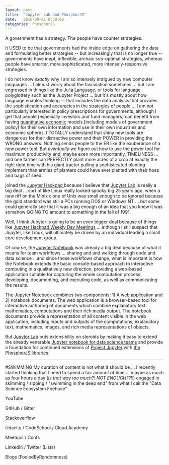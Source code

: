 ```yaml
---
layout: post
title:  "Jupyter Lab and PhosphorJS"
date:   2016-09-01 8:30:00
categories: PhosphorJS
---
```

A government has a strategy. The people have counter strategies.

It USED to be that governments had the inside edge on gathering the data and formulating better strategies -- but increasingly that is no longer true -- governments have inept, inflexible, archaic sub-optimal strategies, whereas people have smarter, more sophisticated, more intensely-responsive strategies.

I do not know *exactly* why I am so intensely intrigued by new computer languages ... I almost worry about the fascination sometimes ... but I am engrossed in things like the Julia Language, or tools for language polyglottery such as the Jupyter Project ... but it's mostly about how language enables thinking -- that includes the data analysis that provides the sophistication and accuracies in the strategies of people ... I am not particularly interested in policy prescriptions for governments, although I get that people [especially investors and fund managers] can benefit from having [quantitative economic](http://quantecon.org/notebooks.html) models [including models of government policy] for their own information and use in their own industries and economic spheres.  I TOTALLY understand that shiny new tools are dangerous for their distractive power and their POWER in providing the WRONG answers. Nothing sends people to the ER like the exuberance of a new power tool. But *eventually* we figure out how to use the power tool for maximum productivity and, maybe even more importantly, TIMELINESS ... and one farmer can PERFECTLY plant more acres of a crop at exactly the right right time with his giant tractor pulling a sophisticated planting implement than armies of planters could have ever planted with their hoes and bags of seed.

joined the [Jupyter Hackpad ](https://jupyter.hackpad.com/) because I believe that [Jupyter Lab](http://jupyterlab-tutorial.readthedocs.io/en/latest/index.html) is really a big deal ... sort of like Linux really looked spooky big 25 years ago, when a new riff on the Minix clone of Unix was small enough to be ignored because the gold standard was still a PCs running DOS or Windows NT ... but some could generally see that it was a big enough of an idea that you knew it was somehow GOING TO amount to something in the fall of 1991.  

Well, I think Jupyter is going to be an even bigger deal because of things like [Jupyter Hackpad Weekly Dev Meetings](https://jupyter.hackpad.com/collection/zCqMrBELzrv) ... although I still suspect that Jupyter, like Linux, will ultimately be driven by an individual leading a small core development group.

Of course, the [Jupyter Notebook](https://jupyter-notebook.readthedocs.io/en/latest/) was already a big deal because of what it means for team workflows ... sharing and and walking through code and data science ...and since those workflows change, what is important is how the Notebook extends the basic console-based approach to interactive computing in a qualitatively new direction, providing a web-based application suitable for capturing the whole computation process: developing, documenting, and executing code, as well as communicating the results.

The Jupyter Notebook combines two components: 1) A web application and 2) notebook documents.  The web application is a browser-based tool for interactive authoring of documents which combine explanatory text, mathematics, computations and their rich media output.  The notebook documents provide a representation of all content visible in the web application, including inputs and outputs of the computations, explanatory text, mathematics, images, and rich media representations of objects.  

But [Jupyter Lab](https://blog.jupyter.org/2016/07/14/jupyter-lab-alpha/) puts extensibility on steroids by making it easy to extend the already venerable [Jupyter notebook for data science teams](https://www.safaribooksonline.com/library/view/jupyter-notebook-for/9781771375030/) and provide a foundation for continued extensions of [Project Jupyter](http://jupyter.org/about.html) with [the PhosphorJS libraries](http://phosphorjs.github.io/about.html).  

____________

#SWIMMING
My curation of content is not what it should be ... I recently started thinking that I need to spend a fair amount of time ... maybe as much as four hours a day (*Is that way too much?!  NOT ENOUGH??!!*) engaged in skimming / sipping / "swimming in the deep end" from what I call the "Data Science Ecosystem Firehose"

YouTube

GitHub / Gitter

Stackoverflow

Udacity / CodeSchool / Cloud Academy

Meetups / Confs

LinkedIn / Twitter (Lists)

Blogs (FooledByRandomness)

